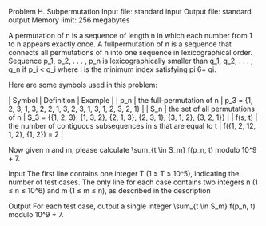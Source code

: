 Problem H. Subpermutation
Input file: standard input
Output file: standard output
Memory limit: 256 megabytes

A permutation of n is a sequence of length n in which each number from 1 to n appears exactly once. A fullpermutation of n is a sequence that connects all permutations of n into one sequence in lexicographical order. Sequence p_1, p_2, . . . , p_n is lexicographically smaller than q_1, q_2, . . . , q_n if p_i < q_i where i is the minimum index satisfying pi 6= qi.

Here are some symbols used in this problem:

| Symbol | Definition | Example |
| p_n | the full-permutation of n | p_3 = {1, 2, 3, 1, 3, 2, 2, 1, 3, 2, 3, 1, 3, 1, 2, 3, 2, 1} |
| S_n | the set of all permutations of n | S_3 = {{1, 2, 3}, {1, 3, 2}, {2, 1, 3}, {2, 3, 1}, {3, 1, 2}, {3, 2, 1}} |
| f(s, t) | the number of contiguous subsequences in s that are equal to t | f({1, 2, 12, 1, 2}, {1, 2}) = 2 |

Now given n and m, please calculate \sum_{t \in S_m} f(p_n, t) modulo 10^9 + 7.

Input
The first line contains one integer T (1 ≤ T ≤ 10^5), indicating the number of test cases. The only line for each case contains two integers n (1 ≤ n ≤ 10^6) and m (1 ≤ m ≤ n), as described in the description

Output
For each test case, output a single integer \sum_{t \in S_m} f(p_n, t) modulo 10^9 + 7.
